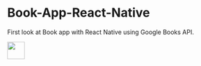 # Book-App-React-Native
First look at Book app with React Native using Google Books API.


<img src="Demo1.gif" width="40" height="40" />

